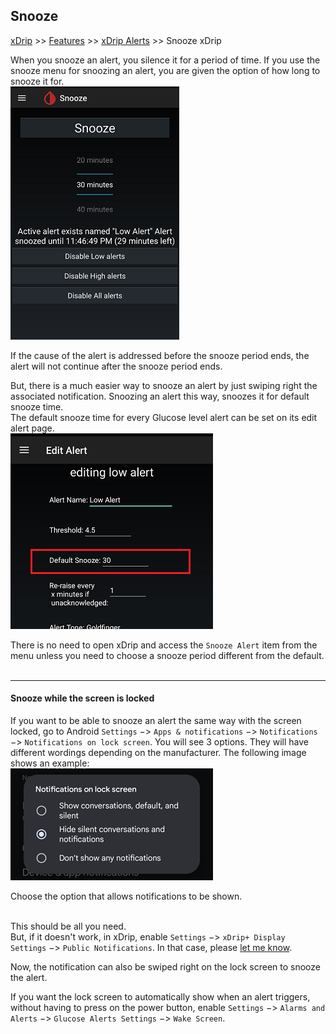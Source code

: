 ## Snooze  
[xDrip](../README.md) >> [Features](./Features_page.md) >> [xDrip Alerts](./Alerts_page.md) >> Snooze xDrip  
  
When you snooze an alert, you silence it for a period of time.  If you use the snooze menu for snoozing an alert, you are given the option of how long to snooze it for.  
![](./Alerts/images/SnoozeFor.png)  
  
If the cause of the alert is addressed before the snooze period ends, the alert will not continue after the snooze period ends.  
  
But, there is a much easier way to snooze an alert by just swiping right the associated notification.  Snoozing an alert this way, snoozes it for default snooze time.  
The default snooze time for every Glucose level alert can be set on its edit alert page.  
![](./Alerts/images/GLA_DefaultSnooze.png)  

There is no need to open xDrip and access the `Snooze Alert` item from the menu unless you need to choose a snooze period different from the default.    
<br/>  

---  
#### **Snooze while the screen is locked**  
If you want to be able to snooze an alert the same way with the screen locked, go to Android `Settings` &#8722;> `Apps & notifications` &#8722;> `Notifications` &#8722;> `Notifications on lock screen`.  You will see 3 options.  They will have different wordings depending on the manufacturer.  The following image shows an example:  
![](./Alerts/images/NotifOnLockScreen.png)  
  
Choose the option that allows notifications to be shown.  
<br/>  
  
This should be all you need.  
But, if it doesn't work, in xDrip, enable `Settings` &#8722;> `xDrip+ Display Settings` &#8722;> `Public Notifications`.  In that case, please [let me know](./Contact.md).  
  
Now, the notification can also be swiped right on the lock screen to snooze the alert.  
  
If you want the lock screen to automatically show when an alert triggers, without having to press on the power button, enable `Settings` &#8722;> `Alarms and Alerts` &#8722;> `Glucose Alerts Settings` &#8722;> `Wake Screen`.  
   
  
